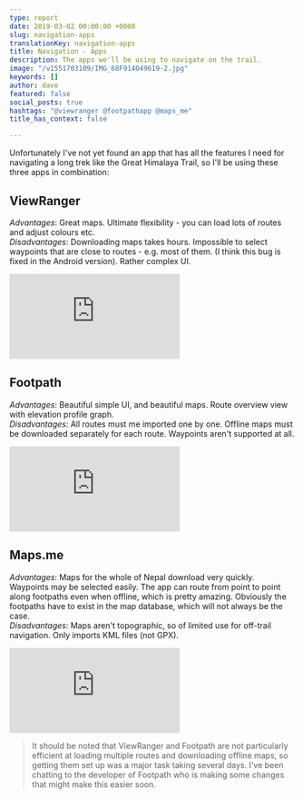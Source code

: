 ```yaml
---
type: report
date: 2019-03-02 00:00:00 +0000
slug: navigation-apps
translationKey: navigation-apps
title: Navigation - Apps
description: The apps we'll be using to navigate on the trail.
image: "/v1551703109/IMG_68F914049619-2.jpg"
keywords: []
author: dave
featured: false
social_posts: true
hashtags: "@viewranger @footpathapp @maps_me"
title_has_context: false

---
```

Unfortunately I've not yet found an app that has all the features I need for navigating a long trek like the Great Himalaya Trail, so I'll be using these three apps in combination:

## ViewRanger

_Advantages_: Great maps. Ultimate flexibility - you can load lots of routes and adjust colours etc.  
_Disadvantages_: Downloading maps takes hours. Impossible to select waypoints that are close to routes - e.g. most of them. (I think this bug is fixed in the Android version). Rather complex UI.

<iframe src="https://www.youtube.com/embed/Q4ZN62I38Yc" frameborder="0" allow="accelerometer; autoplay; encrypted-media; gyroscope; picture-in-picture" allowfullscreen></iframe>

## Footpath

_Advantages_: Beautiful simple UI, and beautiful maps. Route overview view with elevation profile graph.  
_Disadvantages_: All routes must me imported one by one. Offline maps must be downloaded separately for each route. Waypoints aren't supported at all.

<iframe src="https://www.youtube.com/embed/UzJZLKhTc58" frameborder="0" allow="accelerometer; autoplay; encrypted-media; gyroscope; picture-in-picture" allowfullscreen></iframe>

## Maps.me

_Advantages_: Maps for the whole of Nepal download very quickly. Waypoints may be selected easily. The app can route from point to point along footpaths even when offline, which is pretty amazing. Obviously the footpaths have to exist in the map database, which will not always be the case.  
_Disadvantages_: Maps aren't topographic, so of limited use for off-trail navigation. Only imports KML files (not GPX).

<iframe src="https://www.youtube.com/embed/Y6rY1eoqASA" frameborder="0" allow="accelerometer; autoplay; encrypted-media; gyroscope; picture-in-picture" allowfullscreen></iframe>

> It should be noted that ViewRanger and Footpath are not particularly efficient at loading multiple routes and downloading offline maps, so getting them set up was a major task taking several days. I've been chatting to the developer of Footpath who is making some changes that might make this easier soon.